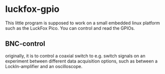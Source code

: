 # luckfox-gpio
This little program is supposed to work on a small embedded linux platform such as the LuckFox Pico. You can control and read the GPIOs.

## BNC-control
originally, it is to control a coaxial switch to e.g. switch signals on an experiment between different data acquisition options, such as between a LockIn-amplifier and an oscilloscope.
